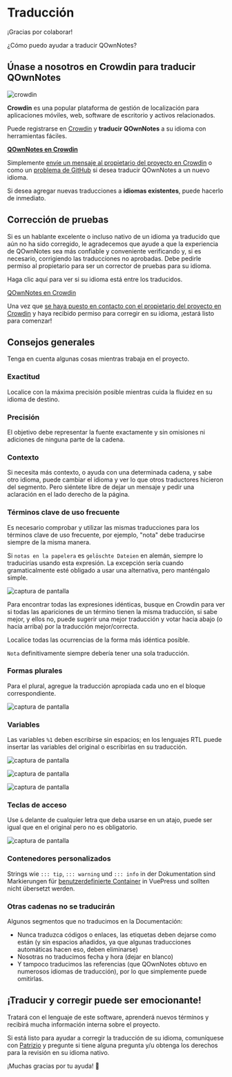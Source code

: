 # Traducción

¡Gracias por colaborar!

¿Cómo puedo ayudar a traducir QOwnNotes?

## Únase a nosotros en Crowdin para traducir QOwnNotes

![crowdin](/img/crowdin.png)

**Crowdin** es una popular plataforma de gestión de localización para aplicaciones móviles, web, software de escritorio y activos relacionados.

Puede registrarse en [Crowdin](https://crowdin.com/project/qownnotes) y **traducir** **QOwnNotes** a su idioma con herramientas fáciles.

**[QOwnNotes en Crowdin](https://crowdin.com/project/qownnotes)**

Simplemente [envíe un mensaje al propietario del proyecto en Crowdin](https://crowdin.com/profile/pbek) o como un [problema de GitHub](https://github.com/pbek/QOwnNotes/issues) si desea traducir QOwnNotes a un nuevo idioma.

Si desea agregar nuevas traducciones a **idiomas existentes**, puede hacerlo de inmediato.

## Corrección de pruebas

Si es un hablante excelente o incluso nativo de un idioma ya traducido que aún no ha sido corregido, le agradecemos que ayude a que la experiencia de QOwnNotes sea más confiable y conveniente verificando y, si es necesario, corrigiendo las traducciones no aprobadas. Debe pedirle permiso al propietario para ser un corrector de pruebas para su idioma.

Haga clic aquí para ver si su idioma está entre los traducidos.

[QOwnNotes en Crowdin](https://translate.qownnotes.org/)

Una vez que [se haya puesto en contacto con el propietario del proyecto en Crowdin](https://crowdin.com/profile/pbek) y haya recibido permiso para corregir en su idioma, ¡estará listo para comenzar!

## Consejos generales

Tenga en cuenta algunas cosas mientras trabaja en el proyecto.

### Exactitud

Localice con la máxima precisión posible mientras cuida la fluidez en su idioma de destino.

### Precisión

El objetivo debe representar la fuente exactamente y sin omisiones ni adiciones de ninguna parte de la cadena.

### Contexto

Si necesita más contexto, o ayuda con una determinada cadena, y sabe otro idioma, puede cambiar el idioma y ver lo que otros traductores hicieron del segmento. Pero siéntete libre de dejar un mensaje y pedir una aclaración en el lado derecho de la página.

### Términos clave de uso frecuente

Es necesario comprobar y utilizar las mismas traducciones para los términos clave de uso frecuente, por ejemplo, "nota" debe traducirse siempre de la misma manera.

Si `notas en la papelera` es `gelöschte Dateien` en alemán, siempre lo traducirías usando esta expresión. La excepción sería cuando gramaticalmente esté obligado a usar una alternativa, pero manténgalo simple.

![captura de pantalla](/img/crowdin/screenshot-7.png)

Para encontrar todas las expresiones idénticas, busque en Crowdin para ver si todas las apariciones de un término tienen la misma traducción, si sabe mejor, y ellos no, puede sugerir una mejor traducción y votar hacia abajo (o hacia arriba) por la traducción mejor/correcta.

Localice todas las ocurrencias de la forma más idéntica posible.

`Nota` definitivamente siempre debería tener una sola traducción.

### Formas plurales

Para el plural, agregue la traducción apropiada cada uno en el bloque correspondiente.

![captura de pantalla](/img/crowdin/screenshot-4.png)

### Variables

Las variables `%1` deben escribirse sin espacios; en los lenguajes RTL puede insertar las variables del original o escribirlas en su traducción.

![captura de pantalla](/img/crowdin/screenshot-1.png)

![captura de pantalla](/img/crowdin/screenshot-5.png)

![captura de pantalla](/img/crowdin/screenshot-3.png)

### Teclas de acceso

Use `&` delante de cualquier letra que deba usarse en un atajo, puede ser igual que en el original pero no es obligatorio.

![captura de pantalla](/img/crowdin/screenshot-4.png)

### Contenedores personalizados

Strings wie `::: tip`, `::: warning` und `::: info` in der Dokumentation sind Markierungen für [benutzerdefinierte Container](https://vuepress.vuejs.org/guide/markdown.html#custom-containers) in VuePress und sollten nicht übersetzt werden.

### Otras cadenas no se traducirán

Algunos segmentos que no traducimos en la Documentación:

- Nunca traduzca códigos o enlaces, las etiquetas deben dejarse como están (y sin espacios añadidos, ya que algunas traducciones automáticas hacen eso, deben eliminarse)
- Nosotras no traducimos fecha y hora (dejar en blanco)
- Y tampoco traducimos las referencias (que QOwnNotes obtuvo en numerosos idiomas de traducción), por lo que simplemente puede omitirlas.

## ¡Traducir y corregir puede ser emocionante!

Tratará con el lenguaje de este software, aprenderá nuevos términos y recibirá mucha información interna sobre el proyecto.

Si está listo para ayudar a corregir la traducción de su idioma, comuníquese con [Patrizio](https://crowdin.com/profile/pbek) y pregunte si tiene alguna pregunta y/u obtenga los derechos para la revisión en su idioma nativo.

¡Muchas gracias por tu ayuda! 🙂
